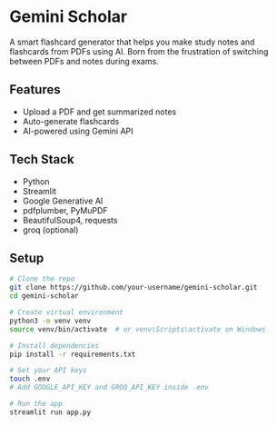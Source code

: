 # Gemini Scholar

A smart flashcard generator that helps you make study notes and flashcards from PDFs using AI. Born from the frustration of switching between PDFs and notes during exams.

## Features

- Upload a PDF and get summarized notes
- Auto-generate flashcards
- AI-powered using Gemini API

## Tech Stack

- Python
- Streamlit
- Google Generative AI
- pdfplumber, PyMuPDF
- BeautifulSoup4, requests
- groq (optional)

## Setup

```bash
# Clone the repo
git clone https://github.com/your-username/gemini-scholar.git
cd gemini-scholar

# Create virtual environment
python3 -m venv venv
source venv/bin/activate  # or venv\Scripts\activate on Windows

# Install dependencies
pip install -r requirements.txt

# Set your API keys
touch .env
# Add GOOGLE_API_KEY and GROQ_API_KEY inside .env

# Run the app
streamlit run app.py

